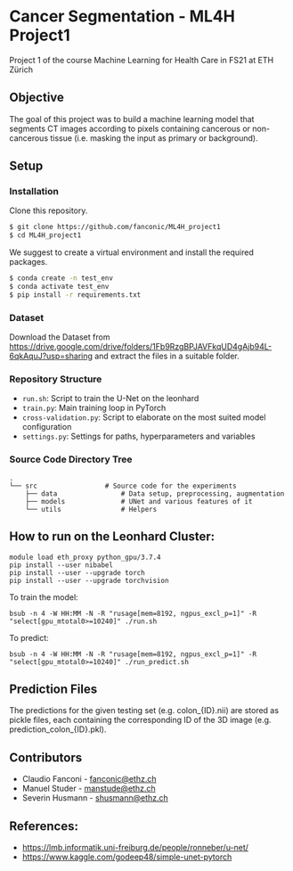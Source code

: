 # Cancer Segmentation - ML4H Project1
Project 1 of the course Machine Learning for Health Care in FS21 at ETH Zürich

## Objective
The goal of this project was to build a machine learning model that segments CT images according to pixels containing cancerous or non-cancerous tissue (i.e. masking the input as primary or background).

## Setup

### Installation

Clone this repository.
```bash
$ git clone https://github.com/fanconic/ML4H_project1
$ cd ML4H_project1
```

We suggest to create a virtual environment and install the required packages.
```bash
$ conda create -n test_env
$ conda activate test_env
$ pip install -r requirements.txt
```

### Dataset

Download the Dataset from https://drive.google.com/drive/folders/1Fb9RzgBPJAVFkqUD4gAjb94L-6qkAquJ?usp=sharing and extract the files in a suitable folder.

### Repository Structure

- `run.sh`: Script to train the U-Net on the leonhard
- `train.py`: Main training loop in PyTorch
- `cross-validation.py`: Script to elaborate on the most suited model configuration 
- `settings.py`: Settings for paths, hyperparameters and variables

### Source Code Directory Tree
```
.
└── src                 # Source code for the experiments
    ├── data                # Data setup, preprocessing, augmentation 
    ├── models              # UNet and various features of it
    └── utils               # Helpers
```


## How to run on the Leonhard Cluster:
```
module load eth_proxy python_gpu/3.7.4
pip install --user nibabel
pip install --user --upgrade torch
pip install --user --upgrade torchvision
```

To train the model:
```
bsub -n 4 -W HH:MM -N -R "rusage[mem=8192, ngpus_excl_p=1]" -R "select[gpu_mtotal0>=10240]" ./run.sh
```

To predict:
```
bsub -n 4 -W HH:MM -N -R "rusage[mem=8192, ngpus_excl_p=1]" -R "select[gpu_mtotal0>=10240]" ./run_predict.sh
```

## Prediction Files
The predictions for the given testing set (e.g. colon_{ID}.nii) are stored as pickle files, each containing the corresponding ID of the 3D image (e.g. prediction_colon_{ID}.pkl). 


## Contributors
- Claudio Fanconi - fanconic@ethz.ch
- Manuel Studer - manstude@ethz.ch
- Severin Husmann - shusmann@ethz.ch

## References:
- https://lmb.informatik.uni-freiburg.de/people/ronneber/u-net/
- https://www.kaggle.com/godeep48/simple-unet-pytorch

